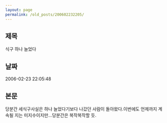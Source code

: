 ```yaml
---
layout: page
permalink: /old_posts/200602232205/
---
```


## 제목
식구 하나 늘었다

## 날짜
2006-02-23 22:05:48

## 본문
당분간 세식구사실은 하나 늘었다기보다 나갔던 사람이 돌아왔다.이번에도 언제까지 계속될 지는 미지수이지만...당분간은 복작복작할 듯.